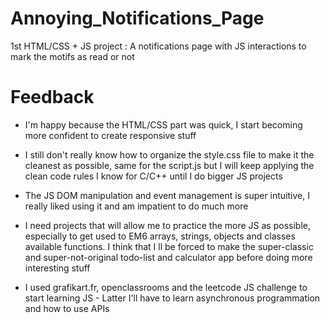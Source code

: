 # Annoying_Notifications_Page
1st HTML/CSS + JS project : A notifications page with JS interactions to mark the motifs as read or not

# Feedback

- I'm happy because the HTML/CSS part was quick, I start becoming more confident to create responsive stuff

- I still don't really know how to organize the style.css file to make it the cleanest as possible, same for the script.js but I will keep applying the clean code rules I know for C/C++ until I do bigger JS projects

- The JS DOM manipulation and event management is super intuitive, I really liked using it and am impatient to do much more

- I need projects that will allow me to practice the more JS as possible, especially to get used to EM6 arrays, strings, objects and classes available functions. I think that I ll be forced to make the super-classic and super-not-original todo-list and calculator app before doing more interesting stuff 

- I used grafikart.fr, openclassrooms and the leetcode JS challenge to start learning JS - Latter I'll have to learn asynchronous programmation and how to use APIs
